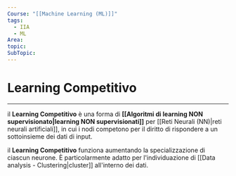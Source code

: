 ```yaml
---
Course: "[[Machine Learning (ML)]]"
tags:
  - IIA
  - ML
Area: 
topic: 
SubTopic:
---
```

# Learning Competitivo
---
il __Learning Competitivo__ è una forma di  __[[Algoritmi di learning NON supervisionato|learning NON supervisionati]]__ per [[Reti Neurali (NN)|reti neurali artificiali]], in cui i nodi competono per il diritto di rispondere a un sottoinsieme dei dati di input.  

il __Learning Competitivo__ funziona aumentando la specializzazione di ciascun neurone. È particolarmente adatto per l'individuazione di [[Data analysis -  Clustering|cluster]] all'interno dei dati.  
